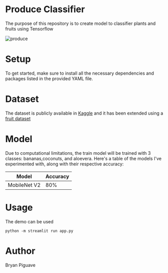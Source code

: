 # Produce Classifier

The purpose of this repository 
is to create model to classifier plants and fruits using Tensorflow

![produce](https://c1.wallpaperflare.com/preview/561/447/715/produce-fruits-vegetables-farmer-s-market.jpg)

# Setup

To get started, make sure to install all the necessary dependencies and packages listed in the provided YAML file.





# Dataset

The dataset is publicly available in [Kaggle](https://www.kaggle.com/datasets/yudhaislamisulistya/plants-type-datasets)
and it has been extended using a [fruit dataset](https://www.kaggle.com/datasets/moltean/fruits)


# Model 
Due to computational limitations, the train model will be trained with 3 classes: bananas,coconuts, and aloevera.
Here's a table of the models I've experimented with, along with their respective accuracy:

| Model  | Accuracy |
| ------------- | ------------- |
| MobileNet V2  | 80%  |


# Usage 

The demo can be used 
```
python -m streamlit run app.py
```

# Author 
Bryan Piguave
